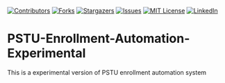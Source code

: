 [![Contributors][contributors-shield]][contributors-url]
[![Forks][forks-shield]][forks-url]
[![Stargazers][stars-shield]][stars-url]
[![Issues][issues-shield]][issues-url]
[![MIT License][license-shield]][license-url]
[![LinkedIn][linkedin-shield]][linkedin-url]


# PSTU-Enrollment-Automation-Experimental
 This is a experimental version of PSTU enrollment automation system


[contributors-shield]: https://img.shields.io/github/contributors/Mehedi-Hasan-Rabbi/PSTU-Enrollment-Automation-Experimental.svg?style=for-the-badge
[contributors-url]: https://github.com/Mehedi-Hasan-Rabbi/PSTU-Enrollment-Automation-Experimental/graphs/contributors
[forks-shield]: https://img.shields.io/github/forks/Mehedi-Hasan-Rabbi/PSTU-Enrollment-Automation-Experimental.svg?style=for-the-badge
[forks-url]: https://github.com/Mehedi-Hasan-Rabbi/PSTU-Enrollment-Automation-Experimental/network/members
[stars-shield]: https://img.shields.io/github/stars/Mehedi-Hasan-Rabbi/PSTU-Enrollment-Automation-Experimental.svg?style=for-the-badge
[stars-url]: https://github.com/Mehedi-Hasan-Rabbi/PSTU-Enrollment-Automation-Experimental/stargazers
[issues-shield]: https://img.shields.io/github/issues/Mehedi-Hasan-Rabbi/PSTU-Enrollment-Automation-Experimental.svg?style=for-the-badge
[issues-url]: https://github.com/Mehedi-Hasan-Rabbi/PSTU-Enrollment-Automation-Experimental/issues
[license-shield]: https://img.shields.io/github/license/Mehedi-Hasan-Rabbi/PSTU-Enrollment-Automation-Experimental.svg?style=for-the-badge
[license-url]: https://github.com/Mehedi-Hasan-Rabbi/PSTU-Enrollment-Automation-Experimental/blob/master/LICENSE.txt
[linkedin-shield]: https://img.shields.io/badge/-LinkedIn-black.svg?style=for-the-badge&logo=linkedin&colorB=555
[linkedin-url]: https://www.linkedin.com/in/ultr4-instinct/